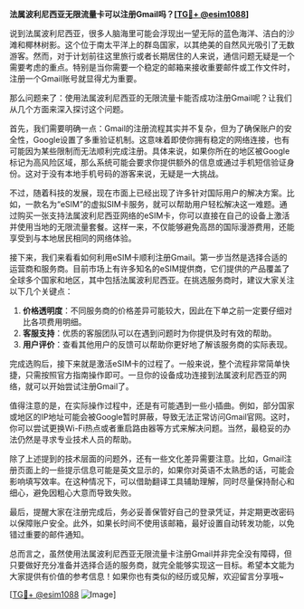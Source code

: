 **法属波利尼西亚无限流量卡可以注册Gmail吗？[[TG💪+ @esim1088](https://t.me/s/esim1088)]**

说到法属波利尼西亚，很多人脑海里可能会浮现出一望无际的蓝色海洋、洁白的沙滩和椰林树影。这个位于南太平洋上的群岛国家，以其绝美的自然风光吸引了无数游客。然而，对于计划前往这里旅行或者长期居住的人来说，通信问题无疑是一个需要考虑的重点。特别是当你需要一个稳定的邮箱来接收重要邮件或工作文件时，注册一个Gmail账号就显得尤为重要。

那么问题来了：使用法属波利尼西亚的无限流量卡能否成功注册Gmail呢？让我们从几个方面来深入探讨这个问题。

首先，我们需要明确一点：Gmail的注册流程其实并不复杂，但为了确保账户的安全性，Google设置了多重验证机制。这意味着即使你拥有稳定的网络连接，也有可能因为某些限制而无法顺利完成注册。具体来说，如果你所在的地区被Google标记为高风险区域，那么系统可能会要求你提供额外的信息或通过手机短信验证身份。这对于没有本地手机号码的游客来说，无疑是一大挑战。

不过，随着科技的发展，现在市面上已经出现了许多针对国际用户的解决方案。比如，一款名为“eSIM”的虚拟SIM卡服务，就可以帮助用户轻松解决这一难题。通过购买一张支持法属波利尼西亚网络的eSIM卡，你可以直接在自己的设备上激活并使用当地的无限流量套餐。这样一来，不仅能够避免高昂的国际漫游费用，还能享受到与本地居民相同的网络体验。

接下来，我们来看看如何利用eSIM卡顺利注册Gmail。第一步当然是选择合适的运营商和服务商。目前市场上有许多知名的eSIM提供商，它们提供的产品覆盖了全球多个国家和地区，其中包括法属波利尼西亚。在挑选服务商时，建议大家关注以下几个关键点：

1. **价格透明度**：不同服务商的价格差异可能较大，因此在下单之前一定要仔细对比各项费用明细。
2. **客服支持**：优质的客服团队可以在遇到问题时为你提供及时有效的帮助。
3. **用户评价**：查看其他用户的反馈可以帮助你更好地了解该服务商的实际表现。

完成选购后，接下来就是激活eSIM卡的过程了。一般来说，整个流程非常简单快捷，只需按照官方指南操作即可。一旦你的设备成功连接到法属波利尼西亚的网络，就可以开始尝试注册Gmail了。

值得注意的是，在实际操作过程中，还是有可能遇到一些小插曲。例如，部分国家或地区的IP地址可能会被Google暂时屏蔽，导致无法正常访问Gmail官网。这时，你可以尝试更换Wi-Fi热点或者重启路由器等方式来解决问题。当然，最稳妥的办法仍然是寻求专业技术人员的帮助。

除了上述提到的技术层面的问题外，还有一些文化差异需要注意。比如，Gmail注册页面上的一些提示信息可能是英文显示的，如果你对英语不太熟悉的话，可能会影响填写效率。在这种情况下，可以借助翻译工具辅助理解，同时尽量保持耐心和细心，避免因粗心大意而导致失败。

最后，提醒大家在注册完成后，务必妥善保管好自己的登录凭证，并定期更改密码以保障账户安全。此外，如果长时间不使用该邮箱，最好设置自动转发功能，以免错过重要的邮件通知。

总而言之，虽然使用法属波利尼西亚无限流量卡注册Gmail并非完全没有障碍，但只要做好充分准备并选择合适的服务商，就完全能够实现这一目标。希望本文能为大家提供有价值的参考信息！如果你也有类似的经历或见解，欢迎留言分享哦~

[[TG💪+ @esim1088](https://t.me/s/esim1088) ![Image](https://i.postimg.cc/4NQfJmqS/Snipaste-2025-05-13-00-14-12.png)]